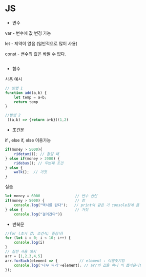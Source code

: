 # JS

- 변수

var - 변수에 값 변경 가능

let - 제약이 없음 (일반적으로 많이 사용)

const - 변수의 값은 바뀔 수 없다.

```js

```



- 함수

사용 예시

```js
// 방법 1
function add(a,b) {
    let temp = a+b;
    return temp
}

//방법 2
 ((a,b) => {return a+b})(1,2)
```



- 조건문

if , else if, else 이용가능

```js
if(money > 5000){
    ridetaxi(); // 참일 때
} else if(money > 2000) {
  	ridebus(); // 두번째 조건 
} else {
    walk();  // 거짓
}
```

실습

```js
let money = 6000  				// 변수 선언
if(money > 5000) {				// 참
    console.log("택시를 탄다");	 // print와 같은 거 console창에 뜸
} else {						// 거짓
    console.log("걸어간다")}
```



- 반복문

```js
//for (초기 값; 조건식; 증감식)
for (let i = 0; i < 10; i++) {
    console.log(i)
}
// 실전 사용 예시
arr = [1,2,3,4,5]
arr.forEach(element => {          // element : 이름짓기임
    console.log('나무 찍기'+element); // arr의 값을 하나 씩 뽑아온다!
});
```



